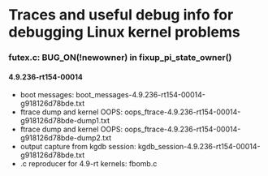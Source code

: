 # Traces and useful debug info for debugging Linux kernel problems

### futex.c: BUG_ON(!newowner) in fixup_pi_state_owner()

#### 4.9.236-rt154-00014

 * boot messages: boot_messages-4.9.236-rt154-00014-g918126d78bde.txt
 * ftrace dump and kernel OOPS: oops_ftrace-4.9.236-rt154-00014-g918126d78bde-dump1.txt
 * ftrace dump and kernel OOPS: oops_ftrace-4.9.236-rt154-00014-g918126d78bde-dump2.txt
 * output capture from kgdb session: kgdb_session-4.9.236-rt154-00014-g918126d78bde.txt
 * .c reproducer for 4.9-rt kernels: fbomb.c
